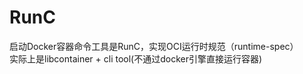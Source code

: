 # RunC

启动Docker容器命令工具是RunC，实现OCI运行时规范（runtime-spec）<br>
实际上是libcontainer + cli tool(不通过docker引擎直接运行容器)
